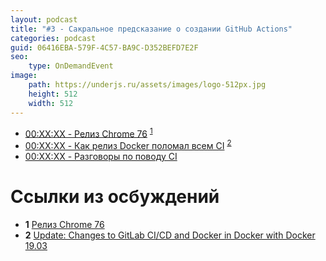 ```yaml
---
layout: podcast
title: "#3 - Сакральное предсказание о создании GitHub Actions"
categories: podcast
guid: 06416EBA-579F-4C57-BA9C-D352BEFD7E2F
seo:
    type: OnDemandEvent
image:
    path: https://underjs.ru/assets/images/logo-512px.jpg
    height: 512
    width: 512
---
```


- [00:XX:XX - Релиз Chrome 76](#) <sup>[1](#note1)</sup>
- [00:XX:XX - Как релиз Docker поломал всем CI](#) <sup>[2](#note2)</sup>
- [00:XX:XX - Разговоры по поводу CI](#)

# Ссылки из осбуждений

- <b id="note1">1</b> [Релиз Chrome 76](https://www.opennet.ru/opennews/art.shtml?num=51090)
- <b id="note2">2</b> [Update: Changes to GitLab CI/CD and Docker in Docker with Docker 19.03](https://about.gitlab.com/2019/07/31/docker-in-docker-with-docker-19-dot-03/)
